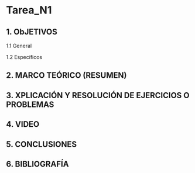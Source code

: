 # Tarea_N1
## 1. ObJETIVOS
1.1 General

1.2 Específicos
## 2. MARCO TEÓRICO (RESUMEN)
## 3. XPLICACIÓN Y RESOLUCIÓN DE EJERCICIOS O PROBLEMAS
## 4. VIDEO
## 5. CONCLUSIONES
## 6. BIBLIOGRAFÍA
